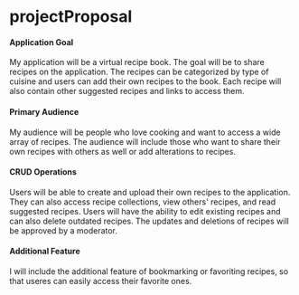 # projectProposal  

#### Application Goal  
My application will be a virtual recipe book. The goal will be to share recipes on the application. The recipes can be categorized by type of cuisine and users can add their own recipes to the book. Each recipe will also contain other suggested recipes and links to access them.  

#### Primary Audience  
My audience will be people who love cooking and want to access a wide array of recipes. The audience will include those who want to share their own recipes with others as well or add alterations to recipes.  

#### CRUD Operations  
Users will be able to create and upload their own recipes to the application. They can also access recipe collections, view others' recipes, and read suggested recipes. Users will have the ability to edit existing recipes and can also delete outdated recipes. The updates and deletions of recipes will be approved by a moderator.  

#### Additional Feature  
I will include the additional feature of bookmarking or favoriting recipes, so that useres can easily access their favorite ones. 

